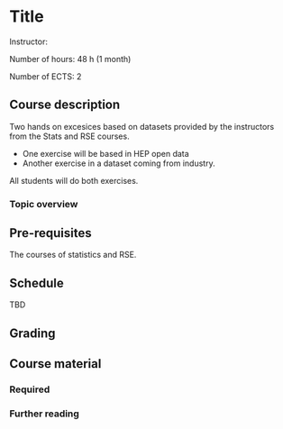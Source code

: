 # Title

Instructor:

Number of hours: 48 h (1 month)

Number of ECTS: 2

## Course description

Two hands on excesices based on datasets provided by the instructors from the Stats and RSE courses.

* One exercise will be based in HEP open data
* Another exercise in a dataset coming from industry.

All students will do both exercises.

### Topic overview

## Pre-requisites

The courses of statistics and RSE. 

## Schedule
TBD

## Grading

## Course material

### Required
### Further reading
